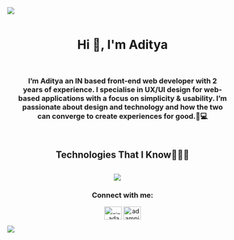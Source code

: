 <img src="https://user-images.githubusercontent.com/73097560/115834477-dbab4500-a447-11eb-908a-139a6edaec5c.gif">


<div id="user-content-toc">
  <ul align="center">
    <summary><h1 style="display: inline-block">Hi 👋, I'm Aditya</h1></summary>
  </ul>
</div>

<!-- <img src="https://media.discordapp.net/attachments/1081988909518573710/1082217146815369227/c9cc6646b0782a5c07e5d7f232fa1c81.jpg" align="right" /> -->
<div id="user-content-toc">
  <ul align="center">
    <summary><h3 style="display: inline-block;">I’m Aditya an IN based front-end web developer with 2 years of experience. I specialise in UX/UI design for web-based applications with a focus on simplicity & usability. I’m passionate about design and technology and how the two can converge to create experiences for good.🏻‍💻</h3></summary>
  </ul>
</div>


<!-- --- -->

<div id="user-content-toc">
  <ul align="center">
    <summary><h2 style="display: inline-block">Technologies That I Know👨🏻‍💻</h2></summary>
  </ul>
</div>
<!--tech stack icons-->
<p align="center">
  <a href="https://skillicons.dev">
    <img src="https://skillicons.dev/icons?i=git,css,discord,express,figma,firebase,github,html,idea,java,js,linux,md,mongodb,mysql,nextjs,nodejs,py,react,tailwind,ts,vscode&perline=14" />
  </a>
</p>

<ul styles="margin-top:1.5em" align="center">
<h3 align="center">Connect with me:</h3>
<p align="center">
<!--   <a href="https://www.linkedin.com/in/adam-pithewan/" target="blank"><img align="center"
      src="https://raw.githubusercontent.com/rahuldkjain/github-profile-readme-generator/master/src/images/icons/Social/linked-in-alt.svg"
      alt="adam pithewan" height="30" width="40" /></a> -->
<!--   <a href="https://fb.com/adam pithen wala" target="blank"><img align="center"
      src="https://raw.githubusercontent.com/rahuldkjain/github-profile-readme-generator/master/src/images/icons/Social/facebook.svg"
      alt="adam pithen wala" height="30" width="40" /></a> -->
  <a href="https://instagram.com/ewww_adi" target="blank"><img align="center"
      src="https://raw.githubusercontent.com/rahuldkjain/github-profile-readme-generator/master/src/images/icons/Social/instagram.svg"
      alt="_._.adam._" height="30" width="40" /></a>
<!--   <a href="https://www.hackerrank.com/adampithewan" target="blank"><img align="center"
      src="https://raw.githubusercontent.com/rahuldkjain/github-profile-readme-generator/master/src/images/icons/Social/hackerrank.svg"
      alt="adampithewan" height="30" width="40" /></a> -->
 <a href="https://twitter.com/ewww_adi" target="blank"><img align="center"
      src="https://raw.githubusercontent.com/rahuldkjain/github-profile-readme-generator/master/src/images/icons/Social/twitter.svg"
      alt="adampithewan" height="30" width="40" /></a>
</p>
  </ul>

<img src="https://user-images.githubusercontent.com/73097560/115834477-dbab4500-a447-11eb-908a-139a6edaec5c.gif">

<!-- ### Socials - 

<p><a herf="https://instagram.com/ewww_adi"><img width="50" src="https://raw.githubusercontent.com/ewwadii/ewwadii/e6a8b883423ceaa6b23e6c31b85b1f21dd05d05f/assets/instagram.svg" align="left" /></a>
<a herf="https://twitter.com/ewww_adi"><img width="50" src="https://raw.githubusercontent.com/ewwadii/ewwadii/65e3101ffa9bea7cb1acf05def3b30104e719103/assets/twitter.svg" align="left" /></a>
<a herf="https://behance.com/TheRealAdityaS"><img width="50" src="https://raw.githubusercontent.com/ewwadii/ewwadii/d63d87d8118aa47b2952a407ed3d53b60fa08ff6/assets/behance.svg" align="left" /></a></p>
 -->
<!--  -->

<!-- ### Software And Languages - 

<a herf="https://instagram.com/ewww_adi"><img width="50" src="https://raw.githubusercontent.com/ewwadii/ewwadii/2f5dd6d6a04d23f4616a6656a76dff4df66b73e5/assets/figma.svg" align="left" /></a> -->
<!-- [![Sparkline](https://stars.medv.io/Naereen/badges.svg)](https://stars.medv.io/ewwadii/badges) -->

<!--
**ewwadii/ewwadii** is a ✨ _special_ ✨ repository because its `README.md` (this file) appears on your GitHub profile.

Here are some ideas to get you started:

- 🔭 I’m currently working on ...
- 🌱 I’m currently learning ...
- 👯 I’m looking to collaborate on ...
- 🤔 I’m looking for help with ...
- 💬 Ask me about ...
- 📫 How to reach me: ...
- 😄 Pronouns: ...
- ⚡ Fun fact: ...
-->
